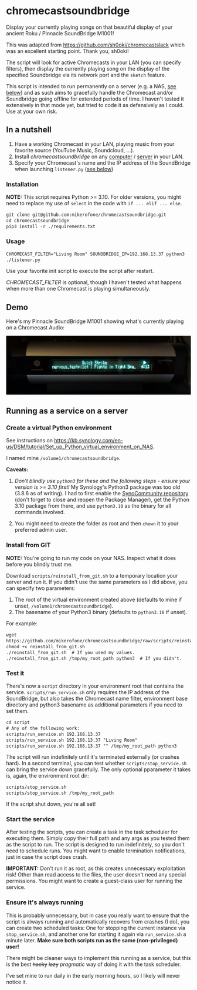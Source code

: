 # chromecastsoundbridge

Display your currently playing songs on that beautiful display of your ancient Roku / Pinnacle SoundBridge M1001!

This was adapted from <https://github.com/sh0oki/chromecastslack> which was an excellent starting point. Thank you, sh0oki!

The script will look for active Chromecasts in your LAN (you can specify filters), then display the currently playing song on the display of the specified Soundbridge via its network port and the `sketch` feature.

This script is intended to run permanently on a server (e.g. a NAS, [see below](#running-as-a-service-on-a-server)) and as such aims to gracefully handle the Chromecast and/or Soundbridge going offline for extended periods of time. I haven't tested it extensively in that mode yet, but tried to code it as defensively as I could. Use at your own risk.

## In a nutshell

1. Have a working Chromecast in your LAN, playing music from your favorite source (YouTube Music, Soundcloud, ...).
1. Install *chromecastsoundbridge* on any [computer](#installation) / [server](#running-as-a-service-on-a-server) in your LAN.
1. Specify your Chromecast's name and the IP address of the SoundBridge when launching `listener.py` ([see below](#usage))

### Installation

**NOTE:** This script requires Python >= 3.10. For older versions, you might need to replace my use of `select` in the code with `if ... elif ... else`.

```shell
git clone git@github.com:mikerofone/chromecastsoundbridge.git
cd chromecastsoundbridge
pip3 install -r ./requirements.txt
```

### Usage

```shell
CHROMECAST_FILTER="Living Room" SOUNDBRIDGE_IP=192.168.13.37 python3 ./listener.py
```

Use your favorite init script to execute the script after restart.

*CHROMECAST_FILTER* is optional, though I haven't tested what happens when more than one Chromecast is playing simultaneously.

## Demo

Here's my Pinnacle SoundBridge M1001 showing what's currently playing on a Chromecast Audio:

![A Pinnacle M1001 Soundbridge showing what's playing on a Chromecast in the network.](./examples/soundbridge_playing.jpg)

## Running as a service on a server

### Create a virtual Python environment

See instructions on <https://kb.synology.com/en-us/DSM/tutorial/Set_up_Python_virtual_environment_on_NAS>.

I named mine `/volume1/chromecastsoundbridge`.

**Caveats:**

1. *Don't blindly use `python3` for these and the following steps - ensure your version is >= 3.10 first!* My Synology's Python3 package was too old (3.8.6 as of writing). I had to first enable the [SynoCommunity repository](https://synocommunity.com/) (don't forget to close and reopen the Package Manager), get the Python 3.10 package from there, and use `python3.10` as the binary for all commands involved.

2. You might need to create the folder as root and then `chown` it to your preferred admin user.

### Install from GIT

**NOTE:** You're going to run my code on your NAS. Inspect what it does before you blindly trust me.

Download `scripts/reinstall_from_git.sh` to a temporary location your server and run it. If you didn't use the same parameters as I did above, you can specify two parameters:

1. The root of the virtual environment created above (defaults to mine if unset, `/volume1/chromecastsoundbridge`).
2. The basename of your Python3 binary (defaults to `python3.10` if unset).

For example:

```shell
wget https://github.com/mikerofone/chromecastsoundbridge/raw/scripts/reinstall_from_git.sh
chmod +x reinstall_from_git.sh
./reinstall_from_git.sh  # If you used my values.
./reinstall_from_git.sh /tmp/my_root_path python3  # If you didn't.
```

### Test it

There's now a `script` directory in your environment root that contains the service. `scripts/run_service.sh` only requires the IP address of the SoundBridge, but also takes the Chromecast name filter, environment base directory and python3 basename as additional parameters if you need to set them.

```shell
cd script
# Any of the following work:
scripts/run_service.sh 192.168.13.37
scripts/run_service.sh 192.168.13.37 "Living Room"
scripts/run_service.sh 192.168.13.37 "" /tmp/my_root_path python3
```

The script will run indefinitely until it's terminated externally (or crashes hard). In a second terminal, you can test whether `scripts/stop_service.sh` can bring the service down gracefully. The only optional pparameter it takes is, again, the environment root dir:

```shell
scripts/stop_service.sh
scripts/stop_service.sh /tmp/my_root_path
```

If the script shut down, you're all set!

### Start the service

After testing the scripts, you can create a task in the task scheduler for executing them. Simply copy their full path and any args as you tested them as the script to run. The script is designed to run indefinitely, so you don't need to schedule runs. You might want to enable termination notifications, just in case the script does crash.

**IMPORTANT:** Don't run it as root, as this creates unnecessary exploitation risk! Other than read access to the files, the user doesn't need any special permissions. You might want to create a guest-class user for running the service.

### Ensure it's always running

This is probably unnecessary, but in case you really want to ensure that the script is always running and automatically recovers from crashes (I do), you can create two scheduled tasks: One for stopping the current instance via `stop_service.sh`, and another one for starting it again via `run_service.sh` a minute later. **Make sure both scripts run as the same (non-privileged) user!**

There might be cleaner ways to implement this running as a service, but this is the best ~~hacky~~ ~~lazy~~ *pragmatic* way of doing it with the task scheduler.

I've set mine to run daily in the early morning hours, so I likely will never notice it.
